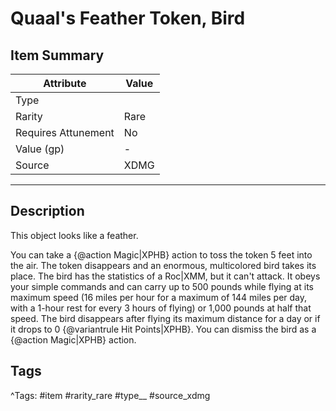 # Quaal's Feather Token, Bird

## Item Summary

| Attribute            | Value                        |
|----------------------|------------------------------|
| Type                 |   |
| Rarity               | Rare             |
| Requires Attunement  | No                |
| Value (gp)           | -    |
| Source               | XDMG |

---

## Description

This object looks like a feather.

You can take a {@action Magic|XPHB} action to toss the token 5 feet into the air. The token disappears and an enormous, multicolored bird takes its place. The bird has the statistics of a Roc|XMM, but it can't attack. It obeys your simple commands and can carry up to 500 pounds while flying at its maximum speed (16 miles per hour for a maximum of 144 miles per day, with a 1-hour rest for every 3 hours of flying) or 1,000 pounds at half that speed. The bird disappears after flying its maximum distance for a day or if it drops to 0 {@variantrule Hit Points|XPHB}. You can dismiss the bird as a {@action Magic|XPHB} action.

## Tags

^Tags: #item #rarity_rare #type__ #source_xdmg